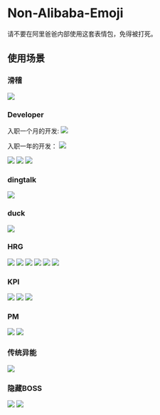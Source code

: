 
# Non-Alibaba-Emoji

请不要在阿里爸爸内部使用这套表情包，免得被打死。

## 使用场景

### 滑稽

![](滑稽/考核4分的我.jpg)

### Developer

入职一个月的开发:
![](/Developer/接手前任的代码.jpg)

入职一年的开发：
![](/Developer/摸鱼被抓.jpg)

![](/Developer/含泪拥抱变化.png)
![](/Developer/提一个需求试试.gif)
![](/Developer/我不要3.25.gif)

### dingtalk

![](/dingtalk/被钉醒.jpg)

### duck

![](/duck/SLA.jpg)

### HRG

![](/HRG/3.25警告一次.png)
![](/HRG/阿里hrg.gif)
![](/HRG/HRG-beat.jpg)
![](/HRG/摸鱼.jpg)
![](/HRG/HRG-beat.jpg)
![](/HRG/HRG上线.gif)

### KPI

![](KPI/定下的KPI和我本人.jpg)
![](KPI/双十一oncall的我.jpg)
![](KPI/完不成KPI的我.gif)


### PM

![](/PM/产品经理出来.gif)
![](/PM/什么破需求.jpg)

### 传统异能

![](/culture/changing.gif)

### 隐藏BOSS

![](/boss/ma-yun.jpg)
![](/boss/王坚给你鼓掌.gif)



![]()
![]()
![]()
![]()